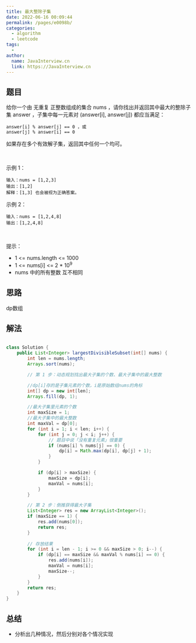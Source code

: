 ```yaml
---
title: 最大整除子集
date: 2022-06-16 00:09:44
permalink: /pages/e0098b/
categories:
  - algorithm
  - leetcode
tags:
  - 
author: 
  name: JavaInterview.cn
  link: https://JavaInterview.cn
---
```


## 题目

给你一个由 无重复 正整数组成的集合 nums ，请你找出并返回其中最大的整除子集 answer ，子集中每一元素对 (answer[i], answer[j]) 都应当满足：

    answer[i] % answer[j] == 0 ，或
    answer[j] % answer[i] == 0
如果存在多个有效解子集，返回其中任何一个均可。

 

示例 1：

    输入：nums = [1,2,3]
    输出：[1,2]
    解释：[1,3] 也会被视为正确答案。
示例 2：

    输入：nums = [1,2,4,8]
    输出：[1,2,4,8]
 

提示：

- 1 <= nums.length <= 1000
- 1 <= nums[i] <= 2 * 10<sup>9</sup>
- nums 中的所有整数 互不相同


## 思路

dp数组

## 解法
```java

class Solution {
    public List<Integer> largestDivisibleSubset(int[] nums) {
        int len = nums.length;
        Arrays.sort(nums);

        // 第 1 步：动态规划找出最大子集的个数、最大子集中的最大整数

        //dp[i]存的是子集元素的个数，i是原始数组nums的角标
        int[] dp = new int[len];
        Arrays.fill(dp, 1);

        //最大子集里元素的个数
        int maxSize = 1;
        //最大子集中的最大整数
        int maxVal = dp[0];
        for (int i = 1; i < len; i++) {
            for (int j = 0; j < i; j++) {
                // 题目中说「没有重复元素」很重要
                if (nums[i] % nums[j] == 0) {
                    dp[i] = Math.max(dp[i], dp[j] + 1);
                }
            }

            if (dp[i] > maxSize) {
                maxSize = dp[i];
                maxVal = nums[i];
            }
        }

        // 第 2 步：倒推获得最大子集
        List<Integer> res = new ArrayList<Integer>();
        if (maxSize == 1) {
            res.add(nums[0]);
            return res;
        }
        
        // 存放结果
        for (int i = len - 1; i >= 0 && maxSize > 0; i--) {
            if (dp[i] == maxSize && maxVal % nums[i] == 0) {
                res.add(nums[i]);
                maxVal = nums[i];
                maxSize--;
            }
        }
        return res;
    }
}


```

## 总结

- 分析出几种情况，然后分别对各个情况实现 
